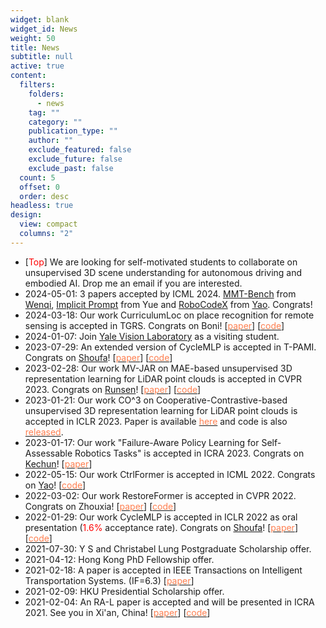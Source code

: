 ```yaml
---
widget: blank
widget_id: News
weight: 50
title: News
subtitle: null
active: true
content:
  filters:
    folders:
      - news
    tag: ""
    category: ""
    publication_type: ""
    author: ""
    exclude_featured: false
    exclude_future: false
    exclude_past: false
  count: 5
  offset: 0
  order: desc
headless: true
design:
  view: compact
  columns: "2"
---
```

* [<font color=Red>Top</font>] We are looking for self-motivated students to collaborate on unsupervised 3D scene understanding for autonomous driving and embodied AI. Drop me an email if you are interested.
* 2024-05-01: 3 papers accepted by ICML 2024. [MMT-Bench](https://arxiv.org/pdf/2404.16006) from [Wenqi](https://wqshao126.github.io/), [Implicit Prompt](https://arxiv.org/abs/2403.02118) from Yue and [RoboCodeX](https://arxiv.org/pdf/2402.16117) from [Yao](https://yaomarkmu.github.io). Congrats!
* 2024-03-18: Our work CurriculumLoc on place recognition for remote sensing is accepted in TGRS. Congrats on Boni! [[<font color=Coral>paper</font>](https://arxiv.org/pdf/2311.11604.pdf)] [[<font color=Coral>code</font>](https://github.com/npupilab/CurriculumLoc)]
* 2024-01-07: Join [Yale Vision Laboratory](https://vision.cs.yale.edu/) as a visiting student.
* 2023-07-29: An extended version of CycleMLP is accepted in T-PAMI. Congrats on [Shoufa](https://www.shoufachen.com)! [[<font color=Coral>paper</font>](https://arxiv.org/pdf/2107.10224.pdf)] [[<font color=Coral>code</font>](https://github.com/ShoufaChen/CycleMLP)]
* 2023-02-28: Our work MV-JAR on MAE-based unsupervised 3D representation learning for LiDAR point clouds is accepted in CVPR 2023. Congrats on [Runsen](https://runsenxu.com/)! [[<font color=Coral>paper</font>](https://arxiv.org/pdf/2303.13510.pdf)] [[<font color=Coral>code</font>](https://github.com/RunsenXu/MV-JAR)]
* 2023-01-21: Our work CO^3 on Cooperative-Contrastive-based unsupervised 3D representation learning for LiDAR point clouds is accepted in ICLR 2023. Paper is available [<font color=Coral>here</font>](https://openreview.net/forum?id=QUaDoIdgo0) and code is also [<font color=Coral>released</font>](https://github.com/Runjian-Chen/CO3).
* 2023-01-17: Our work "Failure-Aware Policy Learning for Self-Assessable Robotics Tasks" is accepted in ICRA 2023. Congrats on [Kechun](https://xukechun.github.io/)! [[<font color=Coral>paper</font>](https://arxiv.org/abs/2302.13024)]
* 2022-05-15: Our work CtrlFormer is accepted in ICML 2022. Congrats on [Yao](https://yaomarkmu.github.io)! [[<font color=Coral>code</font>](https://github.com/YaoMarkMu/CtrlFormer-ICML2022)]
* 2022-03-02: Our work RestoreFormer is accepted in CVPR 2022. Congrats on Zhouxia! [[<font color=Coral>paper</font>](https://openaccess.thecvf.com/content/CVPR2022/papers/Wang_RestoreFormer_High-Quality_Blind_Face_Restoration_From_Undegraded_Key-Value_Pairs_CVPR_2022_paper.pdf)] [[<font color=Coral>code</font>](https://github.com/wzhouxiff/RestoreFormer)]
* 2022-01-29: Our work CycleMLP is accepted in ICLR 2022 as oral presentation ([<font color=red>](https://arxiv.org/pdf/2009.07061.pdf)1.6%[</font>](https://arxiv.org/pdf/2009.07061.pdf) acceptance rate). Congrats on [Shoufa](https://www.shoufachen.com)! [[<font color=Coral>paper</font>](https://arxiv.org/pdf/2107.10224.pdf)] [[<font color=Coral>code</font>](https://github.com/ShoufaChen/CycleMLP)]
* 2021-07-30: Y S and Christabel Lung Postgraduate Scholarship offer.
* 2021-04-12: Hong Kong PhD Fellowship offer.
* 2021-02-18: A paper is accepted in IEEE Transactions on Intelligent Transportation Systems. (IF=6.3) [[<font color=Coral>paper</font>](https://arxiv.org/pdf/2009.07061.pdf)]
* 2021-02-09: HKU Presidential Scholarship offer.
* 2021-02-04: An RA-L paper is accepted and will be presented in ICRA 2021. See you in Xi'an, China!  [[<font color=Coral>paper</font>](https://arxiv.org/pdf/2009.00211.pdf)] [[<font color=Coral>code</font>](https://github.com/Runjian-Chen/AdaM_MCL)]
